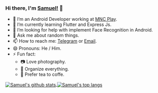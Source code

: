 ### Hi there, I'm [Samuel!](https://samuelbernard147.github.io/) 👋
<!--- 🔭 I’m currently working on a few Android projects. -->
- 🔭 I’m an Android Developer working at [MNC Play](https://www.mncplay.id). 
- 🌱 I’m currently learning Flutter and Express Js.
- 🤔 I’m looking for help with implement Face Recognition in Android.
- 💬 Ask me about random things.
- 📫 How to reach me: [Telegram](https://t.me/SamuelBernard) or [Email](samuelbjeffersen@gmail.com).
- 😄 Pronouns: He / Him.
- ⚡ Fun fact:
  - :camera: Love photography.
  - :memo: Organize everything.
  - :tea: Prefer tea to coffe.
 <!-- - Working towards an Associate Android Developer Certification. -->
 
 <a href="https://github.com/samuelbernard147">
  <img align="center" src="https://github-readme-stats.vercel.app/api?username=samuelbernard147&show_icons=true&include_all_commits=true&count_private=true" alt="Samuel's github stats" />
</a>
<a href="https://github.com/anuraghazra/samuelbernard147">  
  <img align="center" src="https://github-readme-stats.vercel.app/api/top-langs/?username=samuelbernard147&layout=compact" alt="Samuel's top langs"/>
</a> 

<!--
**SamuelBernard147/SamuelBernard147** is a ✨ _special_ ✨ repository because its `README.md` (this file) appears on your GitHub profile.

Here are some ideas to get you started:

- 🔭 I’m currently working on ...
- 🌱 I’m currently learning ...
- 👯 I’m looking to collaborate on ...
- 🤔 I’m looking for help with ...
- 💬 Ask me about ...
- 📫 How to reach me: ...
- 😄 Pronouns: ...
- ⚡ Fun fact: ...
-->
